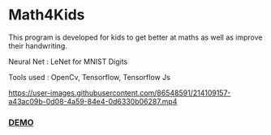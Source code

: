 # Math4Kids

This program is developed for kids to get better at maths as well as improve their handwriting.

Neural Net : LeNet for MNIST Digits

Tools used : OpenCv, Tensorflow, Tensorflow Js

https://user-images.githubusercontent.com/86548591/214109157-a43ac09b-0d08-4a59-84e4-0d6330b06287.mp4

### [DEMO](https://shivang17d.github.io/Math4Kids/)
